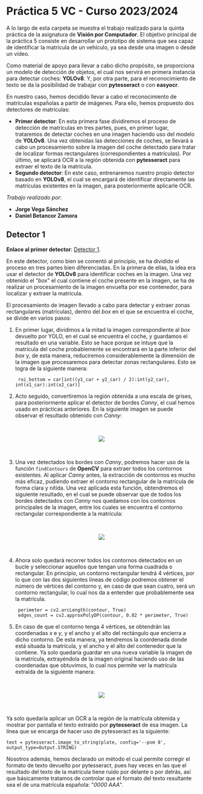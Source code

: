 # Práctica 5 VC - Curso 2023/2024

A lo largo de esta carpeta se muestra el trabajo realizado para la quinta práctica de la asignatura de **Visión por Computador**. El objetivo principal de la práctica 5 consiste en desarrollar un prototipo de sistema que sea capaz de identificar la matrícula de un vehículo, ya sea desde una imagen o desde un vídeo. 

Como material de apoyo para llevar a cabo dicho propósito, se proporciona un modelo de detección de objetos, el cual nos servirá en primera instancia para detectar coches: **YOLOv8**. Y, por otra parte, para el reconocimiento de texto se da la posibilidad de trabajar con **pytesseract** o con **easyocr**.

En nuestro caso, hemos decidido llevar a cabo el reconocimiento de matrículas españolas a partir de imágenes. Para ello, hemos propuesto dos detectores de matrículas:

- **Primer detector**: En esta primera fase dividiremos el proceso de detección de matrículas en tres partes, pues, en primer lugar, trataremos de detectar coches en una imagen haciendo uso del modelo de **YOLOv8**. Una vez obtenidas las detecciones de coches, se llevará a cabo un procesamiento sobre la imagen del coche detectado para tratar de localizar formas rectangulares (correspondientes a matrículas). Por último, se aplicará OCR a la región obtenida con **pytesseract** para extraer el texto de la matrícula.
- **Segundo detector**: En este caso, entrenaremos nuestro propio detector basado en **YOLOv8**, el cual se encargará de identificar directamente las matrículas existentes en la imagen, para posteriormente aplicarle OCR.

*Trabajo realizado por*:
- **Jorge Vega Sánchez**
- **Daniel Betancor Zamora**

## Detector 1

**Enlace al primer detector**: [Detector 1](Detector%201.ipynb).

En este detector, como bien se comentó al principio, se ha dividido el proceso en tres partes bien diferenciadas. En la primera de ellas, la idea era usar el detector de **YOLOv8** para identificar coches en la imagen. Una vez obtenido el "*box*" el cual contiene el coche presente en la imagen, se ha de realizar un procesamiento de la imagen envuelta por ese contenedor, para localizar y extraer la matrícula.

El procesamiento de imagen llevado a cabo para detectar y extraer zonas rectangulares (matrículas), dentro del *box* en el que se encuentra el coche, se divide en varios pasos:

1. En primer lugar, dividimos a la mitad la imagen correspondiente al *box* devuelto por YOLO, en el cual se encuentra el coche, y guardamos el resultado en una variable. Esto se hace porque se intuye que la matrícula del coche probablemente se encontrará en la parte inferior del *box* y, de esta manera, reduciremos considerablemente la dimensión de la imagen que procesaremos para detectar zonas rectangulares. Esto se logra de la siguiente manera:

		roi_bottom = car[int((y1_car + y2_car) / 2):int(y2_car), int(x1_car):int(x2_car)]

2. Acto seguido, convertiremos la región obtenida a una escala de grises, para posteriormente aplicar el detector de bordes *Canny*, el cual hemos usado en prácticas anteriores. En la siguiente imagen se puede observar el resultado obtenido con *Canny*:

<p>&nbsp;</p>

<div align="center">
    <img src="./README%20Images/canny.png">
</div>

<p>&nbsp;</p>

3. Una vez detectados los bordes con *Canny*, podremos hacer uso de la función `findContours` de **OpenCV** para extraer todos los contornos existentes. Al aplicar *Canny* antes, la extracción de contornos es mucho más eficaz, pudiendo extraer el contorno rectangular de la matrícula de forma clara y nítida. Una vez aplicada esta función, obtendremos el siguiente resultado, en el cual se puede observar que de todos los bordes detectados con *Canny* nos quedamos con los contornos principales de la imagen, entre los cuales se encuentra el contorno rectangular correspondiente a la matrícula:

<p>&nbsp;</p>

<div align="center">
    <img src="./README%20Images/contours.png">
</div>

<p>&nbsp;</p>

4. Ahora solo quedará recorrer todos los contornos detectados en un bucle y seleccionar aquellos que tengan una forma cuadrada o rectangular. En principio, un contorno rectangular tendrá 4 vértices, por lo que con las dos siguientes líneas de código podremos obtener el número de vértices del contorno y, en caso de que sean cuatro, será un contorno rectangular, lo cual nos da a entender que probablemente sea la matrícula.

		perimeter = cv2.arcLength(contour, True)
		edges_count = cv2.approxPolyDP(contour, 0.02 * perimeter, True)

5. En caso de que el contorno tenga 4 vértices, se obtendrán las coordenadas *x* e *y*, y el ancho y el alto del rectángulo que encierra a dicho contorno. De esta manera, ya tendremos la coordenada donde está situada la matrícula, y el ancho y el alto del contenedor que la contiene. Ya solo quedaría guardar en una nueva variable la imagen de la matrícula, extrayéndola de la imagen original haciendo uso de las coordenadas que obtuvimos, lo cual nos permite ver la matrícula extraída de la siguiente manera:

<p>&nbsp;</p>

<div align="center">
    <img src="./README%20Images/plate1.png">
</div>

<p>&nbsp;</p>

Ya solo quedaría aplicar un OCR a la región de la matrícula obtenida y mostrar por pantalla el texto extraído por **pytesseract** de esa imagen. La línea que se encarga de hacer uso de pytesseract es la siguiente:

	text = pytesseract.image_to_string(plate, config='--psm 8', output_type=Output.STRING)

Nosotros además, hemos declarado un método el cual permite corregir el formato de texto devuelto por pytesseract, pues hay veces en las que el resultado del texto de la matrícula tiene ruido por delante o por detrás, así que básicamente tratamos de controlar que el formato del texto resultante sea el de una matrícula española: "*0000 AAA*".